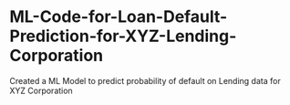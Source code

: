 # ML-Code-for-Loan-Default-Prediction-for-XYZ-Lending-Corporation
Created a ML Model to predict probability of default on Lending data for XYZ Corporation

